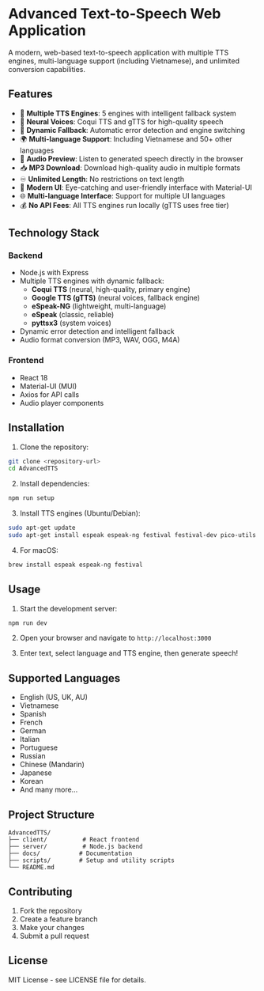 # Advanced Text-to-Speech Web Application

A modern, web-based text-to-speech application with multiple TTS engines, multi-language support (including Vietnamese), and unlimited conversion capabilities.

## Features

- 🎯 **Multiple TTS Engines**: 5 engines with intelligent fallback system
- 🧠 **Neural Voices**: Coqui TTS and gTTS for high-quality speech
- 🔄 **Dynamic Fallback**: Automatic error detection and engine switching
- 🌍 **Multi-language Support**: Including Vietnamese and 50+ other languages
- 🎵 **Audio Preview**: Listen to generated speech directly in the browser
- 📥 **MP3 Download**: Download high-quality audio in multiple formats
- ♾️ **Unlimited Length**: No restrictions on text length
- 🎨 **Modern UI**: Eye-catching and user-friendly interface with Material-UI
- 🌐 **Multi-language Interface**: Support for multiple UI languages
- 💰 **No API Fees**: All TTS engines run locally (gTTS uses free tier)

## Technology Stack

### Backend
- Node.js with Express
- Multiple TTS engines with dynamic fallback:
  - **Coqui TTS** (neural, high-quality, primary engine)
  - **Google TTS (gTTS)** (neural voices, fallback engine)
  - **eSpeak-NG** (lightweight, multi-language)
  - **eSpeak** (classic, reliable)
  - **pyttsx3** (system voices)
- Dynamic error detection and intelligent fallback
- Audio format conversion (MP3, WAV, OGG, M4A)

### Frontend
- React 18
- Material-UI (MUI)
- Axios for API calls
- Audio player components

## Installation

1. Clone the repository:
```bash
git clone <repository-url>
cd AdvancedTTS
```

2. Install dependencies:
```bash
npm run setup
```

3. Install TTS engines (Ubuntu/Debian):
```bash
sudo apt-get update
sudo apt-get install espeak espeak-ng festival festival-dev pico-utils
```

4. For macOS:
```bash
brew install espeak espeak-ng festival
```

## Usage

1. Start the development server:
```bash
npm run dev
```

2. Open your browser and navigate to `http://localhost:3000`

3. Enter text, select language and TTS engine, then generate speech!

## Supported Languages

- English (US, UK, AU)
- Vietnamese
- Spanish
- French
- German
- Italian
- Portuguese
- Russian
- Chinese (Mandarin)
- Japanese
- Korean
- And many more...

## Project Structure

```
AdvancedTTS/
├── client/          # React frontend
├── server/          # Node.js backend
├── docs/           # Documentation
├── scripts/        # Setup and utility scripts
└── README.md
```

## Contributing

1. Fork the repository
2. Create a feature branch
3. Make your changes
4. Submit a pull request

## License

MIT License - see LICENSE file for details.
